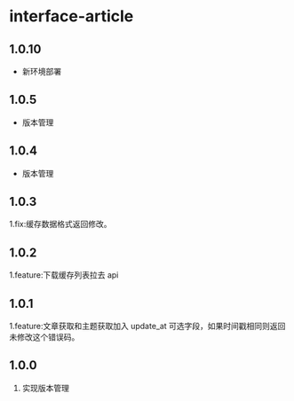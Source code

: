 # interface-article

## 1.0.10
- 新环境部署

## 1.0.5
- 版本管理

## 1.0.4
- 版本管理

## 1.0.3
1.fix:缓存数据格式返回修改。

## 1.0.2
1.feature:下载缓存列表拉去 api

## 1.0.1
1.feature:文章获取和主题获取加入 update_at 可选字段，如果时间戳相同则返回未修改这个错误码。

## 1.0.0
1. 实现版本管理

